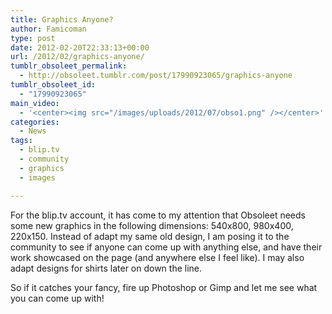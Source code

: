 ```yaml
---
title: Graphics Anyone?
author: Famicoman
type: post
date: 2012-02-20T22:33:13+00:00
url: /2012/02/graphics-anyone/
tumblr_obsoleet_permalink:
  - http://obsoleet.tumblr.com/post/17990923065/graphics-anyone
tumblr_obsoleet_id:
  - "17990923065"
main_video:
  - '<center><img src="/images/uploads/2012/07/obso1.png" /></center>'
categories:
  - News
tags:
  - blip.tv
  - community
  - graphics
  - images

---
```

For the blip.tv account, it has come to my attention that Obsoleet needs some new graphics in the following dimensions: 540x800, 980x400, 220x150. Instead of adapt my same old design, I am posing it to the community to see if anyone can come up with anything else, and have their work showcased on the page (and anywhere else I feel like). I may also adapt designs for shirts later on down the line.

So if it catches your fancy, fire up Photoshop or Gimp and let me see what you can come up with!
